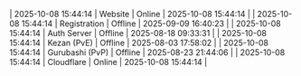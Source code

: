 | 2025-10-08 15:44:14 | Website | Online | 2025-10-08 15:44:14 |
| 2025-10-08 15:44:14 | Registration | Offline | 2025-09-09 16:40:23 |
| 2025-10-08 15:44:14 | Auth Server | Offline | 2025-08-18 09:33:31 |
| 2025-10-08 15:44:14 | Kezan (PvE) | Offline | 2025-08-03 17:58:02 |
| 2025-10-08 15:44:14 | Gurubashi (PvP) | Offline | 2025-08-23 21:44:06 |
| 2025-10-08 15:44:14 | Cloudflare | Online | 2025-10-08 15:44:14 |
